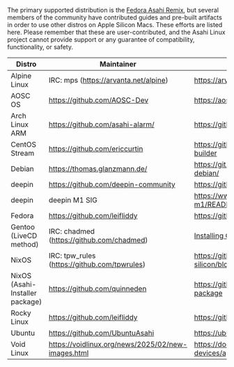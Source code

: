 The primary supported distribution is the [Fedora Asahi Remix](https://asahilinux.org/fedora/), but several members of the community have contributed guides and pre-built artifacts in order to use other distros on Apple Silicon Macs. These efforts are listed here. Please remember that these are user-contributed, and the Asahi Linux project cannot provide support or any guarantee of compatibility, functionality, or safety.

| Distro | Maintainer | Installation Guide |
|--------|------------|--------------------|
| Alpine Linux | IRC: mps (<https://arvanta.net/alpine>) | <https://arvanta.net/alpine/install-alpine-m1/> |
| AOSC OS | <https://github.com/AOSC-Dev> | <https://aosc.io/downloads/asahi> |
| Arch Linux ARM | <https://github.com/asahi-alarm/> | <https://github.com/asahi-alarm/asahi-alarm> |
| CentOS Stream | <https://github.com/ericcurtin> | <https://github.com/ericcurtin/asahi-centosstream-builder> |
| Debian | <https://thomas.glanzmann.de/> | <https://git.zerfleddert.de/cgi-bin/gitweb.cgi/m1-debian/> |
| deepin | <https://github.com/deepin-community> | <https://github.com/deepin-community/deepin-m1> |
| deepin | deepin M1 SIG | <https://www.deepin.org/index/docs/sig/sig/deepin-m1/README> |
| Fedora | <https://github.com/leifliddy> | <https://github.com/leifliddy/asahi-fedora-builder> |
| Gentoo<br>(LiveCD method) | IRC: chadmed (<https://github.com/chadmed>) | [Installing Gentoo with LiveCD](installing-gentoo.md) |
| NixOS | IRC: tpw_rules (<https://github.com/tpwrules>) | <https://github.com/tpwrules/nixos-apple-silicon/blob/main/docs/uefi-standalone.md> |
| NixOS (Asahi-Installer package) | <https://github.com/quinneden> | <https://github.com/quinneden/nixos-asahi-package> |
| Rocky Linux | <https://github.com/leifliddy> | <https://github.com/leifliddy/asahi-rocky-builder> |
| Ubuntu | <https://github.com/UbuntuAsahi> | <https://ubuntuasahi.org/> |
| Void Linux | <https://voidlinux.org/news/2025/02/new-images.html> | <https://docs.voidlinux.org/installation/guides/arm-devices/apple-silicon.html> |
